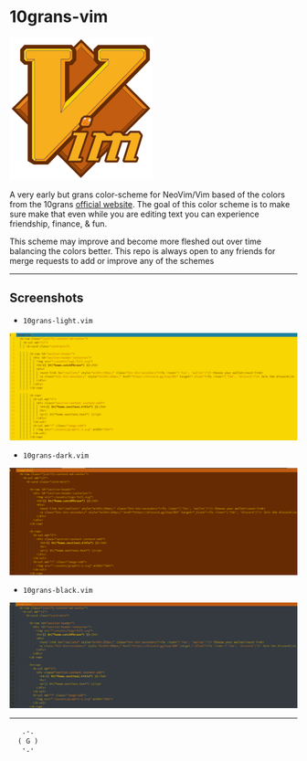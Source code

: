 # 10grans-vim

![10grans_vim_logo](res/grans-improved_small.png)

A very early but grans color-scheme for NeoVim/Vim based of the colors from the 10grans [official website](https://10grans.cash/).
The goal of this color scheme is to make sure make that even while you are editing text you can experience friendship, finance, & fun.


This scheme may improve and become more fleshed out over time balancing the colors better. 
This repo is always open to any friends for merge requests to add or improve any of the schemes

----

## Screenshots

- `10grans-light.vim`

![10grans-light.vim](res/10grans-light.png)

- `10grans-dark.vim`

![10grans-dark.vim](res/10grans-dark.png)

- `10grans-black.vim`

![10grans-black.vim](res/10grans-black.png)

----

```txt
   .-.
  ( G )
   '-'
```